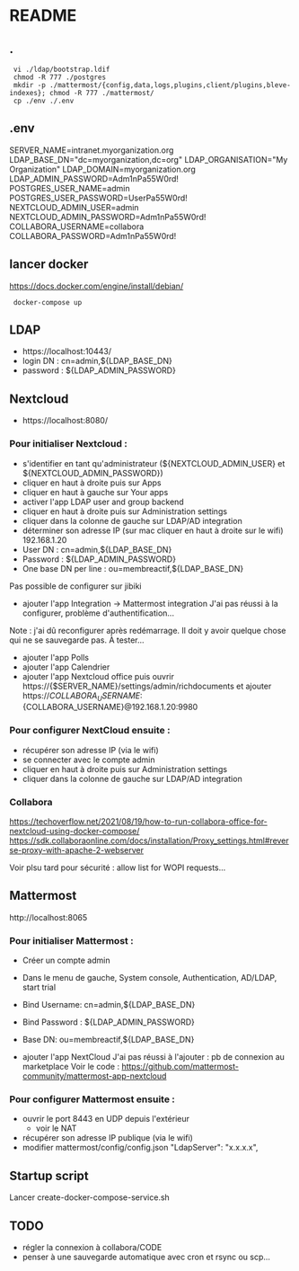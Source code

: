 # README

## .
```
 vi ./ldap/bootstrap.ldif
 chmod -R 777 ./postgres
 mkdir -p ./mattermost/{config,data,logs,plugins,client/plugins,bleve-indexes}; chmod -R 777 ./mattermost/
 cp ./env ./.env
```

## .env
SERVER_NAME=intranet.myorganization.org
LDAP_BASE_DN="dc=myorganization,dc=org"
LDAP_ORGANISATION="My Organization"
LDAP_DOMAIN=myorganization.org
LDAP_ADMIN_PASSWORD=Adm1nPa55W0rd!
POSTGRES_USER_NAME=admin
POSTGRES_USER_PASSWORD=UserPa55W0rd!
NEXTCLOUD_ADMIN_USER=admin
NEXTCLOUD_ADMIN_PASSWORD=Adm1nPa55W0rd!
COLLABORA_USERNAME=collabora
COLLABORA_PASSWORD=Adm1nPa55W0rd!

## lancer docker
https://docs.docker.com/engine/install/debian/
```
 docker-compose up
``` 

## LDAP
- https://localhost:10443/
- login DN : cn=admin,${LDAP_BASE_DN}
- password : ${LDAP_ADMIN_PASSWORD}

## Nextcloud
- https://localhost:8080/

### Pour initialiser Nextcloud :
- s'identifier en tant qu'administrateur (${NEXTCLOUD_ADMIN_USER} et ${NEXTCLOUD_ADMIN_PASSWORD})
- cliquer en haut à droite puis sur Apps 
- cliquer en haut à gauche sur Your apps
- activer l'app LDAP user and group backend
- cliquer en haut à droite puis sur Administration settings
- cliquer dans la colonne de gauche sur LDAP/AD integration
- déterminer son adresse IP (sur mac cliquer en haut à droite sur le wifi)
    192.168.1.20
- User DN : cn=admin,${LDAP_BASE_DN}
- Password : ${LDAP_ADMIN_PASSWORD}
- One base DN per line : ou=membreactif,${LDAP_BASE_DN}

Pas possible de configurer sur jibiki

- ajouter l'app Integration -> Mattermost integration
J'ai pas réussi à la configurer, problème d'authentification...

Note : j'ai dû reconfigurer après redémarrage. Il doit y avoir quelque chose qui ne se sauvegarde pas. À tester...

- ajouter l'app Polls
- ajouter l'app Calendrier
- ajouter l'app Nextcloud office puis ouvrir
    https://{$SERVER_NAME}/settings/admin/richdocuments et ajouter 
https://${COLLABORA_USERNAME}:${COLLABORA_USERNAME}@192.168.1.20:9980

### Pour configurer NextCloud ensuite :
- récupérer son adresse IP (via le wifi)
- se connecter avec le compte admin
- cliquer en haut à droite puis sur Administration settings
- cliquer dans la colonne de gauche sur LDAP/AD integration

### Collabora
https://techoverflow.net/2021/08/19/how-to-run-collabora-office-for-nextcloud-using-docker-compose/
https://sdk.collaboraonline.com/docs/installation/Proxy_settings.html#reverse-proxy-with-apache-2-webserver

Voir plsu tard pour sécurité : allow list for WOPI requests...

## Mattermost
http://localhost:8065

### Pour initialiser Mattermost :
- Créer un compte admin
- Dans le menu de gauche, System console, Authentication, AD/LDAP, start trial
- Bind Username: cn=admin,${LDAP_BASE_DN}
- Bind Password : ${LDAP_ADMIN_PASSWORD}
- Base DN: ou=membreactif,${LDAP_BASE_DN}

- ajouter l'app NextCloud
J'ai pas réussi à l'ajouter : pb de connexion au marketplace
Voir le code : https://github.com/mattermost-community/mattermost-app-nextcloud

### Pour configurer Mattermost ensuite :
- ouvrir le port 8443 en UDP depuis l'extérieur 
    - voir le NAT
- récupérer son adresse IP publique (via le wifi)
- modifier mattermost/config/config.json
    "LdapServer": "x.x.x.x",

## Startup script
Lancer create-docker-compose-service.sh

## TODO
- régler la connexion à collabora/CODE
- penser à une sauvegarde automatique avec cron et rsync ou scp...
